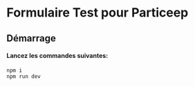 # Formulaire Test pour Particeep
## Démarrage

#### Lancez les commandes suivantes:
```
npm i
npm run dev
```
